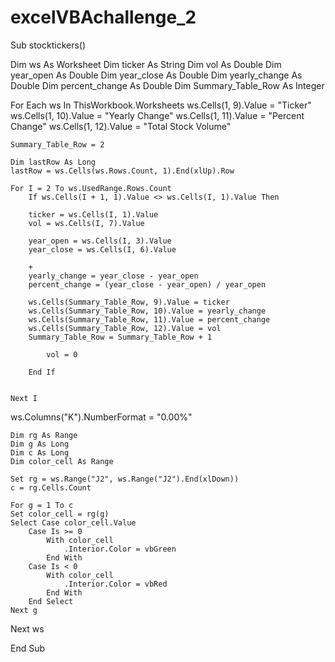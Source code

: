 # excelVBAchallenge_2

Sub stocktickers()

Dim ws As Worksheet
Dim ticker As String
Dim vol As Double
Dim year_open As Double
Dim year_close As Double
Dim yearly_change As Double
Dim percent_change As Double
Dim Summary_Table_Row As Integer

For Each ws In ThisWorkbook.Worksheets
    ws.Cells(1, 9).Value = "Ticker"
    ws.Cells(1, 10).Value = "Yearly Change"
    ws.Cells(1, 11).Value = "Percent Change"
    ws.Cells(1, 12).Value = "Total Stock Volume"

    Summary_Table_Row = 2
    
    Dim lastRow As Long
    lastRow = ws.Cells(ws.Rows.Count, 1).End(xlUp).Row
    
    For I = 2 To ws.UsedRange.Rows.Count
        If ws.Cells(I + 1, 1).Value <> ws.Cells(I, 1).Value Then
        
        ticker = ws.Cells(I, 1).Value
        vol = ws.Cells(I, 7).Value
        
        year_open = ws.Cells(I, 3).Value
        year_close = ws.Cells(I, 6).Value
        
        +
        yearly_change = year_close - year_open
        percent_change = (year_close - year_open) / year_open
        
        ws.Cells(Summary_Table_Row, 9).Value = ticker
        ws.Cells(Summary_Table_Row, 10).Value = yearly_change
        ws.Cells(Summary_Table_Row, 11).Value = percent_change
        ws.Cells(Summary_Table_Row, 12).Value = vol
        Summary_Table_Row = Summary_Table_Row + 1
        
            vol = 0
        
        End If
        
    
    Next I
    
ws.Columns("K").NumberFormat = "0.00%"

    Dim rg As Range
    Dim g As Long
    Dim c As Long
    Dim color_cell As Range
    
    Set rg = ws.Range("J2", ws.Range("J2").End(xlDown))
    c = rg.Cells.Count
    
    For g = 1 To c
    Set color_cell = rg(g)
    Select Case color_cell.Value
        Case Is >= 0
            With color_cell
                .Interior.Color = vbGreen
            End With
        Case Is < 0
            With color_cell
                .Interior.Color = vbRed
            End With
        End Select
    Next g
    
    
Next ws
        


End Sub
